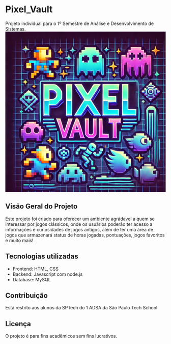 # Pixel_Vault
Projeto individual para o 1º Semestre de Análise e Desenvolvimento de Sistemas.
<img style="width = 250px; height = 200px;" src="public/assets/imgs/principal.png">

## Visão Geral do Projeto

Este projeto foi criado para oferecer um ambiente agrádavel a quem se interessar por jogos clássicos, onde os usuários poderão ter acesso a informações e curiosidades de jogos antigos, além de ter uma área de jogos que armazenará status de horas jogadas, pontuações, jogos favoritos e muito mais!

## Tecnologias utilizadas

- Frontend: HTML, CSS
- Backend: Javascript com node.js
- Database: MySQL

## Contribuição
Está restrito aos alunos da SPTech do 1 ADSA da São Paulo Tech School

## Licença 
O projeto é para fins acadêmicos sem fins lucrativos.
